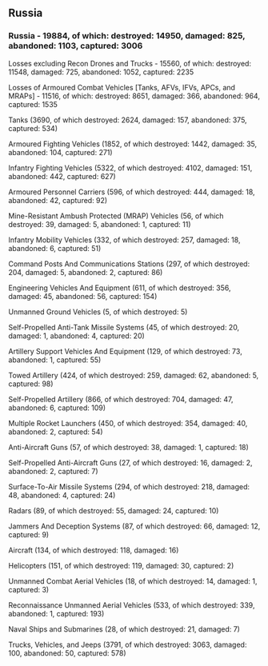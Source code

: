 
 
 ## Russia
 
 ### Russia - 19884, of which: destroyed: 14950, damaged: 825, abandoned: 1103, captured: 3006

 Losses excluding Recon Drones and Trucks - 15560, of which: destroyed: 11548, damaged: 725, abandoned: 1052, captured: 2235

 Losses of Armoured Combat Vehicles [Tanks, AFVs, IFVs, APCs, and MRAPs] - 11516, of which: destroyed: 8651, damaged: 366, abandoned: 964, captured: 1535

 

 

 Tanks (3690, of which destroyed: 2624, damaged: 157, abandoned: 375, captured: 534)

 Armoured Fighting Vehicles (1852, of which destroyed: 1442, damaged: 35, abandoned: 104, captured: 271)

 Infantry Fighting Vehicles (5322, of which destroyed: 4102, damaged: 151, abandoned: 442, captured: 627)

 Armoured Personnel Carriers (596, of which destroyed: 444, damaged: 18, abandoned: 42, captured: 92)

 Mine-Resistant Ambush Protected (MRAP) Vehicles (56, of which destroyed: 39, damaged: 5, abandoned: 1, captured: 11)

 Infantry Mobility Vehicles (332, of which destroyed: 257, damaged: 18, abandoned: 6, captured: 51)

 Command Posts And Communications Stations (297, of which destroyed: 204, damaged: 5, abandoned: 2, captured: 86)

 Engineering Vehicles And Equipment (611, of which destroyed: 356, damaged: 45, abandoned: 56, captured: 154)

 Unmanned Ground Vehicles (5, of which destroyed: 5)

 Self-Propelled Anti-Tank Missile Systems (45, of which destroyed: 20, damaged: 1, abandoned: 4, captured: 20)

 Artillery Support Vehicles And Equipment (129, of which destroyed: 73, abandoned: 1, captured: 55)

 Towed Artillery (424, of which destroyed: 259, damaged: 62, abandoned: 5, captured: 98)

 Self-Propelled Artillery (866, of which destroyed: 704, damaged: 47, abandoned: 6, captured: 109)

 Multiple Rocket Launchers (450, of which destroyed: 354, damaged: 40, abandoned: 2, captured: 54)

 Anti-Aircraft Guns (57, of which destroyed: 38, damaged: 1, captured: 18)

 Self-Propelled Anti-Aircraft Guns (27, of which destroyed: 16, damaged: 2, abandoned: 2, captured: 7)

 Surface-To-Air Missile Systems (294, of which destroyed: 218, damaged: 48, abandoned: 4, captured: 24)

 Radars (89, of which destroyed: 55, damaged: 24, captured: 10)

 Jammers And Deception Systems (87, of which destroyed: 66, damaged: 12, captured: 9)

 Aircraft (134, of which destroyed: 118, damaged: 16)

 Helicopters (151, of which destroyed: 119, damaged: 30, captured: 2)

 Unmanned Combat Aerial Vehicles (18, of which destroyed: 14, damaged: 1, captured: 3)

 Reconnaissance Unmanned Aerial Vehicles (533, of which destroyed: 339, abandoned: 1, captured: 193)

 Naval Ships and Submarines (28, of which destroyed: 21, damaged: 7)

 Trucks, Vehicles, and Jeeps (3791, of which destroyed: 3063, damaged: 100, abandoned: 50, captured: 578)

